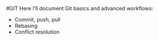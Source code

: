 #GIT
Here I’ll document Git basics and advanced workflows:
- Commit, push, pull
- Rebasing
- Conflict resolution
